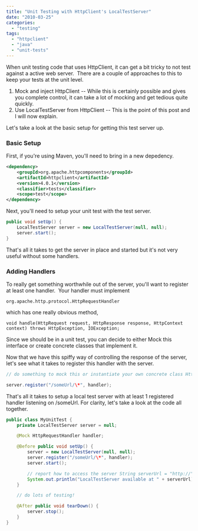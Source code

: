 ```yaml
---
title: "Unit Testing with HttpClient's LocalTestServer"
date: "2010-03-25"
categories: 
  - "testing"
tags: 
  - "httpclient"
  - "java"
  - "unit-tests"
---
```


When unit testing code that uses HttpClient, it can get a bit tricky to not test against a active web server.  There are a couple of approaches to this to keep your tests at the unit level.

1. Mock and inject HttpClient -- While this is certainly possible and gives you complete control, it can take a lot of mocking and get tedious quite quickly.
2. Use LocalTestServer from HttpClient -- This is the point of this post and I will now explain.

Let's take a look at the basic setup for getting this test server up.

### Basic Setup

First, if you're using Maven, you'll need to bring in a new depedency.

```xml
<dependency>
    <groupId>org.apache.httpcomponents</groupId>
    <artifactId>httpclient</artifactId>
    <version>4.0.1</version>
    <classifier>tests</classifier>
    <scope>test</scope>
</dependency>
```

Next, you'll need to setup your unit test with the test server.

```java
public void setUp() {
    LocalTestServer server = new LocalTestServer(null, null);
    server.start();
}
```

That's all it takes to get the server in place and started but it's not very useful without some handlers.

### Adding Handlers

To really get something worthwhile out of the server, you'll want to register at least one handler.  Your handler must implement

`org.apache.http.protocol.HttpRequestHandler`

which has one really obvious method,

`void handle(HttpRequest request, HttpResponse response, HttpContext context) throws HttpException, IOException;`

Since we should be in a unit test, you can decide to either Mock this interface or create concrete classes that implement it.

Now that we have this spiffy way of controlling the response of the server, let's see what it takes to register this handler with the server.

```java
// do something to mock this or instantiate your own concrete class HttpRequestHandler handler;

server.register("/someUrl/\*", handler);
```

That's all it takes to setup a local test server with at least 1 registered handler listening on /someUrl. For clarity, let's take a look at the code all together.

```java
public class MyUnitTest {
    private LocalTestServer server = null;

    @Mock HttpRequestHandler handler;

    @Before public void setUp() {
        server = new LocalTestServer(null, null);
        server.register("/someUrl/\*", handler);
        server.start();

        // report how to access the server String serverUrl = "http://" + server.getServiceHostName() + ":" + server.getServicePort();
        System.out.println("LocalTestServer available at " + serverUrl);
    }

    // do lots of testing!

    @After public void tearDown() {
        server.stop();
    }
}
```
